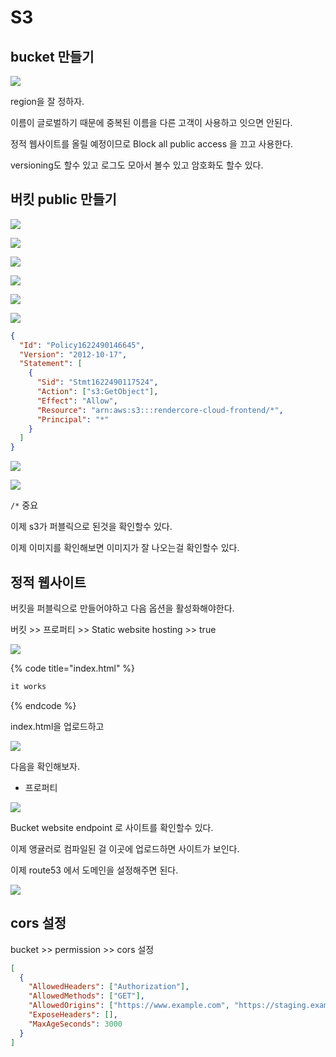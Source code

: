 # S3

## bucket 만들기

![](../../.gitbook/assets/2021-05-31-12-51-44.png)

region을 잘 정하자.

이름이 글로벌하기 때문에 중복된 이름을 다른 고객이 사용하고 잇으면 안된다.

정적 웹사이트를 올릴 예정이므로 Block all public access 을 끄고 사용한다.

versioning도 할수 있고 로그도 모아서 볼수 있고 암호화도 할수 있다.

## 버킷 public 만들기

![](../../.gitbook/assets/2021-05-31-12-39-32.png)

![](../../.gitbook/assets/2021-05-31-12-40-31.png)

![](../../.gitbook/assets/2021-05-31-12-41-52.png)

![](../../.gitbook/assets/2021-05-31-12-42-23.png)

![](../../.gitbook/assets/2021-05-31-12-42-32.png)

![](../../.gitbook/assets/2021-05-31-12-43-33.png)

```json
{
  "Id": "Policy1622490146645",
  "Version": "2012-10-17",
  "Statement": [
    {
      "Sid": "Stmt1622490117524",
      "Action": ["s3:GetObject"],
      "Effect": "Allow",
      "Resource": "arn:aws:s3:::rendercore-cloud-frontend/*",
      "Principal": "*"
    }
  ]
}
```

![](../../.gitbook/assets/2021-05-31-12-44-11.png)

![](../../.gitbook/assets/2021-05-31-12-47-28.png)

`/*` 중요

이제 s3가 퍼블릭으로 된것을 확인할수 있다.

이제 이미지를 확인해보면 이미지가 잘 나오는걸 확인할수 있다.

## 정적 웹사이트

버킷을 퍼블릭으로 만들어야하고 다음 옵션을 활성화해야한다.

버킷 >> 프로퍼티 >> Static website hosting >> true

![](../../.gitbook/assets/2021-05-31-12-55-42.png)

{% code title="index.html" %}

```txt
it works
```

{% endcode %}

index.html을 업로드하고

![](../../.gitbook/assets/2021-05-31-12-57-29.png)

다음을 확인해보자.

- 프로퍼티

![](../../.gitbook/assets/2021-05-31-12-58-09.png)

Bucket website endpoint 로 사이트를 확인할수 있다.

이제 앵귤러로 컴파일된 걸 이곳에 업로드하면 사이트가 보인다.

이제 route53 에서 도메인을 설정해주면 된다.

![](../../.gitbook/assets/2021-05-31-13-03-02.png)

## cors 설정

bucket >> permission >> cors 설정

```json
[
  {
    "AllowedHeaders": ["Authorization"],
    "AllowedMethods": ["GET"],
    "AllowedOrigins": ["https://www.example.com", "https://staging.example.com"],
    "ExposeHeaders": [],
    "MaxAgeSeconds": 3000
  }
]
```
